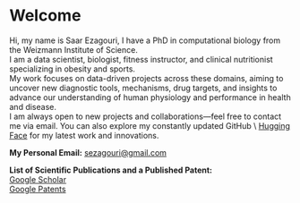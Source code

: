 # Welcome 

Hi, my name is Saar Ezagouri, I have a PhD in computational biology from the Weizmann Institute of Science. <br>
I am a data scientist, biologist, fitness instructor, and clinical nutritionist specializing in obesity and sports. <br>
My work focuses on data-driven projects across these domains, aiming to uncover new diagnostic tools, mechanisms, drug targets, and insights to advance our understanding of human physiology and performance in health and disease. <br> 
I am always open to new projects and collaborations—feel free to contact me via email. You can also explore my constantly updated GitHub \ [Hugging Face](https://huggingface.co/SaarEzagouri) for my latest work and innovations.

**My Personal Email:** sezagouri@gmail.com

**List of Scientific Publications and a Published Patent:** <br>
[Google Scholar](https://scholar.google.com/citations?user=JC14QBAAAAAJ&hl=en) <br>
[Google Patents](https://patents.google.com/patent/US20240198099A1/fr)

<!--
**SaarEzagouri/SaarEzagouri** is a ✨ _special_ ✨ repository because its `README.md` (this file) appears on your GitHub profile.

Here are some ideas to get you started:

- 🔭 I’m currently working on ...
- 🌱 I’m currently learning ...
- 👯 I’m looking to collaborate on ...
- 🤔 I’m looking for help with ...
- 💬 Ask me about ...
- 📫 How to reach me: ...
- 😄 Pronouns: ...
- ⚡ Fun fact: ...
-->
